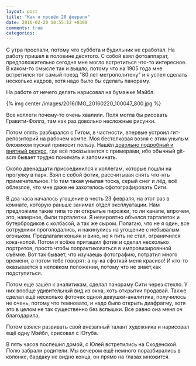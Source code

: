 ```yaml
---
layout: post
title: "Как я провёл 20 февраля"
date: 2016-02-20 10:55:12 +0300
comments: true
categories: 
---
```

С утра проспали, потому что суббота и будильник не сработал. На работу пришел в половине десятого. С собой взял фотоаппарат, предположительно сегодня мне могло встретиться что-то интересное. В каком-то смысле так и вышло, потому что на 1905 года мне встретился тот самый поезд "80 лет метрополитену" и я успел сделать несколько кадров, хотя надо было бы сделать панораму.

На работе от нечего делать нарисовал на бумажке Мэйбл.

{% img center /images/2016/IMG_20160220_100047_800.jpg %}

Все коллеги почему-то очень хвалили. Поля могла бы рисовать Гравити-Фоллз, там как раз довольно несложные рисунки.

Потом опять разбирался с Гитом, в частности, впервые устроил гит-репозиторий на рабочем компе. Моя бестолковая возня с этим унылым бложиком пускай приносит пользу. Нашёл [довольно подробный и внятный ресурс](https://githowto.com/ru/removing_commits_from_a_branch), где всё показывается с примерами, ибо обычный git-scm бывает трудно понимать и запоминать.

Около двенадцати присоединился к коллегам, которые пошли на прогулку в парк. Взял с собой фотик, рассчитывая снять что-нть примечательное. Но там такая унылая тоска, серый снег и лёд, всё облезлое, что мне даже не захотелось сфотографировать Сити.

В два часа началось угощение в честь 23 февраля, на этот раз в комнате, которую раньше занимал отдел эксплуатации. Нам предложили такие типа то ли открытые пирожки, то ли канапе, впрочем, это, наверное, были тарталетки. Я невероятно объелся тарталеток и бутербродиков с колбасой, а так же сыром. Полагаю, что не я один, все сотрудники проголодались, и накинулись на угощение с небывалым огоньком. Предлагали коньяк и вино, но я пить не стал, ограничился кока-колой. Потом я всёже притащил фотик и сделал несколько портретов, просто чтобы попрактиковаться в импровизировнной съёмке. Вот так бывает, что изучаешь фотографию, потратил много времени, а потом тебе говорят: а ну-ка сфоткай меня красиво! И кто-то оказывается в неловком положении, потому что не знает,как подступиться. 

Потом ещё зашёл к аналитикам, сделал панораму Сити через стекло. У них вообще удивительный вид из окна, хоть открытки продавай. Также сделал ещё несколько фоточек одной девушки-аналитика, получилось не очень, потому что темновато, и надо было открыть диафрагму, хотя это в целом не так существенно без вспышки. Все равно она меня оч благодарила.

Потом взялся развивать свой внезапный талант художника и нарисовал ещё одну Мэйбл, срисовал с Ютуба.

В пять часов поспешил домой, с Юлей встретились на Сходенской. Полю забрали родители. Мы вечером ещё немного поразбирались в колонке, бардаку не видно конца, он прямо на глазах множится.